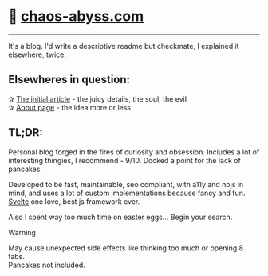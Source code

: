 # 🌌 [chaos-abyss.com](https://www.chaos-abyss.com/)
<hr>

It's a blog. I'd write a descriptive readme but checkmate, I explained it elsewhere, twice.

## Elsewheres in question: <br>
✰ [The initial article](https://www.chaos-abyss.com/articles/projects/chaos-abyss) - the juicy details, the soul, the evil <br>
✰ [About page](https://www.chaos-abyss.com/about) - the idea more or less

## TL;DR:
Personal blog forged in the fires of curiosity and obsession. Includes a lot of interesting thingies, I recommend - 9/10. Docked a point for the lack of pancakes.

Developed to be fast, maintainable, seo compliant, with a11y and nojs in mind, and uses a lot of custom implementations because fancy and fun. [Svelte](https://github.com/sveltejs/svelte) one love, best js framework ever.

Also I spent way too much time on easter eggs... Begin your search.

> [!Warning]
> May cause unexpected side effects like thinking too much or opening 8 tabs.<br>
> Pancakes not included.
